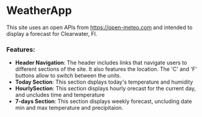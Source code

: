 # WeatherApp
This site uses an open APIs from https://open-meteo.com and intended to display a forecast for Clearwater, Fl. 

### Features:

- **Header Navigation**: The header includes links that navigate users to different sections of the site. It also features the location.
The 'C' and 'F' buttons allow to switch between the units.
- **Today Section**: This section dsplays today's temperature and humidity
- **HourlySection**: This section displays hourly orecast for the current day, and uncludes time and temperature
- **7-days Section**: This section displays weekly forecast, uncluding date min and max temperature and precipitaion.



